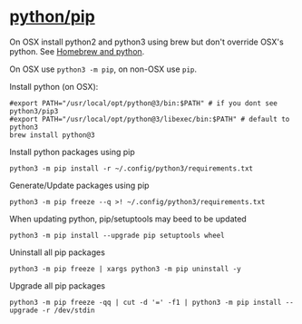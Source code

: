 # [python/pip](https://pip.pypa.io/en/stable/quickstart/)

On OSX install python2 and python3 using brew but don't override OSX's python. See [Homebrew and python](https://docs.brew.sh/Homebrew-and-Python.html).

On OSX use `python3 -m pip`, on non-OSX use `pip`.

Install python (on OSX):
```
#export PATH="/usr/local/opt/python@3/bin:$PATH" # if you dont see python3/pip3
#export PATH="/usr/local/opt/python@3/libexec/bin:$PATH" # default to python3
brew install python@3
```

Install python packages using pip
```
python3 -m pip install -r ~/.config/python3/requirements.txt
```

Generate/Update packages using pip
```
python3 -m pip freeze --q >! ~/.config/python3/requirements.txt
```

When updating python, pip/setuptools may beed to be updated
```
python3 -m pip install --upgrade pip setuptools wheel
```

Uninstall all pip packages
```
python3 -m pip freeze | xargs python3 -m pip uninstall -y
```

Upgrade all pip packages
```
python3 -m pip freeze -qq | cut -d '=' -f1 | python3 -m pip install --upgrade -r /dev/stdin
```
